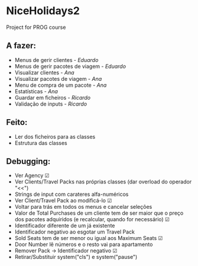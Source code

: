 # NiceHolidays2
Project for PROG course

## A fazer:
* Menus de gerir clientes - *Eduardo*
* Menus de gerir pacotes de viagem - *Eduardo*
* Visualizar clientes - *Ana*
* Visualizar pacotes de viagem - *Ana*
* Menu de compra de um pacote - *Ana*
* Estatísticas - *Ana*
* Guardar em ficheiros - *Ricardo*
* Validação de inputs - *Ricardo*

## Feito:
* Ler dos ficheiros para as classes
* Estrutura das classes


## Debugging:
* Ver Agency ☑
* Ver Clients/Travel Packs nas próprias classes (dar overload do operador "<<")
* Strings de input com carateres alfa-numéricos
* Ver Client/Travel Pack ao modificá-lo ☑
* Voltar para trás em todos os menus e cancelar seleções
* Valor de Total Purchases de um cliente tem de ser maior que o preço dos pacotes adquiridos (e recalcular, quando for necessário) ☑
* Identificador diferente de um já existente
* Identificador negativo ao esgotar um Travel Pack
* Sold Seats tem de ser menor ou igual aos Maximum Seats ☑
* Door Number lê números e o resto vai para apartamento
* Remover Pack -> Identificador negativo ☑
* Retirar/Substituir system("cls") e system("pause")
